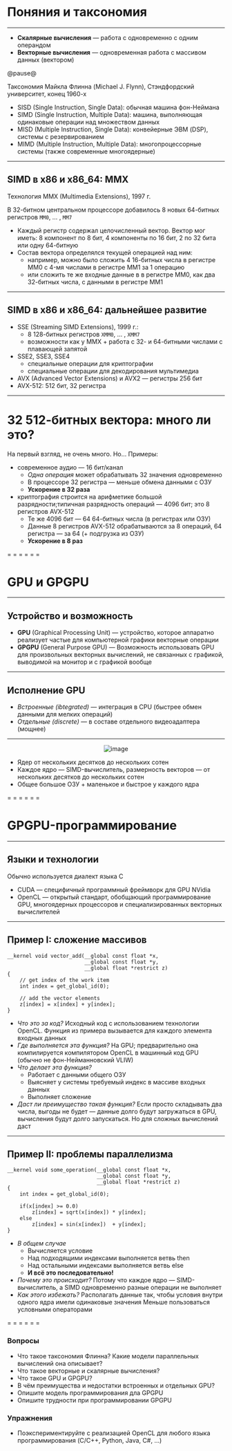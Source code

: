 <!-- -*- coding: utf-8 -*- -->
<span id="slides-title" hidden>Векторные вычисления</span>
<span id="slides-author" hidden>Луцив Д.В., Кознов Д.В.</span>


Поняния и таксономия
===

- - - - - -

* **Скалярные вычисления** — работа с одновременно с одним операндом
* **Векторные вычисления** — одновременная работа с массивом данных (вектором)

@pause@

Таксономия Майкла Флинна (Michael J. Flynn), Стэндфордский университет, конец 1960-х

* SISD (Single Instruction, Single Data): обычная машина фон-Неймана
* SIMD (Single Instruction, Multiple Data): машина, выполняющая одинаковые операции над множеством данных
* MISD (Multiple Instruction, Single Data): конвейерные ЭВМ (DSP), системы с резервированием
* MIMD (Multiple Instruction, Multiple Data): многопроцессорные системы (также современные многоядерные)

- - - - - -

## SIMD в x86 и x86_64: MMX

Технология MMX (Multimedia Extensions), 1997 г.

В 32-битном центральном процессоре добавилось 8 новых 64-битных регистров `MM0`, … , `MM7`

* Каждый регистр содержал целочисленный вектор. Вектор мог иметь: 8 компонент по 8 бит, 4 компоненты по 16 бит, 2 по 32 бита или одну 64-битную
* Состав вектора определялся текущей операцией над ним:
  * например, можно было сложить 4 16-битных числа в регистре MM0 c 4-мя числами в регистре MM1 за 1 операцию
  * или сложить те же входные данные в в регистре MM0, как два 32-битных числа, с данными в регистре MM1

- - - - - -

## SIMD в x86 и x86_64: дальнейшее развитие

* SSE (Streaming SIMD Extensions), 1999 г.:
  * 8 128-битных регистров `XMM0`, … , `XMM7`
  * возможности как у MMX + работа с 32- и 64-битными числами с плавающей запятой
* SSE2, SSE3, SSE4
  * специальные операции для криптографии
  * специальные операции для декодирования мультимедиа
* AVX (Advanced Vector Extensions) и AVX2 — регистры 256 бит
* AVX-512: 512 бит, 32 регистра

- - - - - -

# 32 512-битных вектора: много ли это?

На первый взгляд, не очень много. Но… Примеры:

* современное аудио — 16 бит/канал
  * *Одна операция* может обрабатывать 32 значения одновременно
  * В процессоре 32 регистра — меньше обмена данными с ОЗУ
  * **Ускорение в 32 раза**
* криптография строится на арифметике большой разрядности;типичная разрядность операций — 4096 бит; это 8 регистров AVX-512
  * Те же 4096 бит — 64 64-битных числа (в регистрах или ОЗУ)
  * Данные 8 регистров AVX-512 обрабатываются за 8 операций, 64 регистра — за 64 (+ подгрузка из ОЗУ)
  * **Ускорение в 8 раз**

= = = = = =

# GPU и GPGPU

- - - - - -

## Устройство и возможность

* **GPU** (Graphical Processing Unit) — устройство, которое аппаратно реализует частые для компьютерной графики векторные операции
* **GPGPU** (General Purpose GPU) — Возможность использовать GPU для произвольных векторных вычислений, не связанных с графикой, выводимой на монитор и с графикой вообще

- - - - - -

## Исполнение GPU

* *Встроенные (ibtegrated)* — интеграция в CPU (быстрее обмен данными для мелких операций)
* *Отдельные (discrete)* — в составе отдельного видеоадаптера (мощнее)

- - - - - -

<div style="text-align: center;">

![image](images/15.GPU.png) <!--.element: style="width: 70%;" -->
</div>

* Ядер от нескольких десятков до нескольких сотен
* Каждое ядро — SIMD-вычислитель, размерность векторов — от нескольких десятков до нескольких сотен
* Общее большое ОЗУ + маленькое и быстрое у каждого ядра

= = = = = =

# GPGPU-программирование

- - - - - -

## Языки и технологии

Обычно используется диалект языка C
* CUDA — специфичный программный фреймворк для GPU NVidia
* OpenCL — открытый стандарт, обобщающий программирование GPU, многоядерных процессоров и специализированных векторных вычислителей

- - - - - -

## Пример I: сложение массивов

```
__kernel void vector_add(__global const float *x, 
                         __global const float *y, 
                         __global float *restrict z)
{
    // get index of the work item
    int index = get_global_id(0);

    // add the vector elements
    z[index] = x[index] + y[index];
}
```

* *Что это за код?* Исходный код с использованием технологии OpenCL. Функция из примера вызывается для каждого элемента входных данных
* *Где выполняется эта функция?* На GPU; предварительно она компилируется компилятором OpenCL в машинный код GPU (обычно не фон-Нейманновский VLIW)
* *Что делает эта функция?*
  * Работает с данными общего ОЗУ
  * Выясняет у системы требуемый индекс в массиве входных данных
  * Выполняет сложение
* *Даст ли преимущество такая функция?* Если просто складывать два числа, выгоды не будет — данные долго будут загружаться в GPU, вычисления будут долго запускаться. Но для сложных вычислений даст

- - - - - -

## Пример II: проблемы параллелизма

```
__kernel void some_operation(__global const float *x, 
                             __global const float *y, 
                             __global float *restrict z)
{
    int index = get_global_id(0);

    if(x[index] >= 0.0)
        z[index] = sqrt(x[index]) * y[index];
    else
        z[index] = sin(x[index])  + y[index];
}
```

* *В общем случае*
  * Вычисляется условие
  * Над подходящими индексами выполняется ветвь then
  * Над остальными индексами выполняется ветвь else
  * **И всё это последовательно!**
* *Почему это происходит?* Потому что каждое ядро — SIMD-вычислитель, а SIMD одновременно разные операции не выполняет
* *Как этого избежать?* Располагать данные так, чтобы условия внутри одного ядра имели одинаковые значения Меньше пользоваться условными операторами


= = = = = =

### Вопросы

* Что такое таксономия Флинна? Какие модели параллельных вычислений она описывает?
* Что такое векторные и скалярные вычисления?
* Что такое GPU и GPGPU?
* В чём преимущества и недостатки встроенных и отдельных GPU?
* Опишите модель программирования дла GPGPU
* Опишите трудности при программировании GPGPU

### Упражнения

* Поэкспериментируйте с реализацией OpenCL для любого языка программирования (C/C++, Python, Java, С\#, ...)
